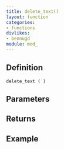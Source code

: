 ```yaml
---
title: delete_text()
layout: function
categories:
- functions
divlikes:
- bennugd
module: mod_
---
```


## Definition

    delete_text ( )

## Parameters

## Returns

## Example
